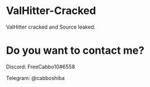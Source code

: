 # ValHitter-Cracked
ValHitter cracked and Source leaked.

# Do you want to contact me?
Discord: FreeCabbo10#6558

Telegram: @cabboshiba
